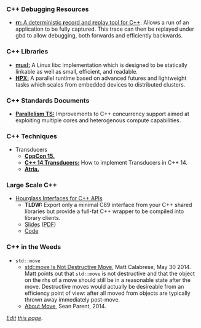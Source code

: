 
### C++ Debugging Resources
* [**rr:** A deterministic **r**ecord and **r**eplay tool for C++](http://rr-project.org/).
  Allows a run of an application to be fully captured.
  This trace can then be replayed under gbd to allow debugging,
  both forwards and efficiently backwards. 

### C++ Libraries
* [**musl:**](https://www.musl-libc.org) A Linux libc implementation which is designed to be
  statically linkable as well as small, efficient, and readable.
* [**HPX:**](https://github.com/STEllAR-GROUP/hpx)
  A parallel runtime based on advanced futures and lightweight tasks which scales from embedded devices
  to distributed clusters.

### C++ Standards Documents
* [**Parallelism TS:**](https://github.com/cplusplus/parallelism-ts) Improvements to C++ concurrency support aimed
  at exploiting multiple cores and heterogenous compute capabilities.

### C++ Techniques
* Transducers
  * [**CppCon 15.**](https://www.youtube.com/watch?v=vohGJjGxtJQ)
  * [**C++ 14 Transducers:**](http://vitiy.info/cpp14-how-to-implement-transducers/)
    How to implement Transducers in C++ 14.
  * [**Atria.**](http://ableton.github.io/atria/)

### Large Scale C++
* [Hourglass Interfaces for C++ APIs](https://www.youtube.com/watch?v=PVYdHDm0q6Y)
  - **TLDW:** Export only a minimal C89 interface from your C++ shared libraries but provide a
  full-fat C++ wrapper to be compiled into library clients.
  - [Slides](http://www.slideshare.net/StefanusDuToit/cpp-con-2014-hourglass-interfaces-for-c-apis) ([PDF](https://github.com/CppCon/CppCon2014/raw/master/Presentations/Hourglass%20Interfaces%20for%20C%2B%2B%20APIs/Hourglass%20Interfaces%20for%20C%2B%2B%20APIs%20-%20Stefanus%20Du%20Toit%20-%20CppCon%202014.pdf))
  - [Code](https://github.com/CppCon/CppCon2014/tree/master/Presentations/Hourglass%20Interfaces%20for%20C%2B%2B%20APIs/code)
  
### C++ in the Weeds
* `std::move`
  - [std::move Is Not Destructive Move](https://github.com/mcalabrese/cpp-stuff/wiki/std::move-Is-Not-Destructive-Move),
    Matt Calabrese, May 30 2014.
    Matt points out that `std::move` is not destructive and that the object on the rhs of a move should still be
    in a reasonable state after the move.
    Destructive moves would actually be desireable from an efficiency point of view: after all moved from objects
    are typically thrown away immediately post-move.
  - [About Move](http://sean-parent.stlab.cc/2014/05/30/about-move.html),
    Sean Parent, 2014.

*[Edit](https://github.com/ahcox/ahcox.com/edit/master/cpp/cpp-resources.md) [this page](http://ahcox.com/cpp/cpp-resources/)*.

